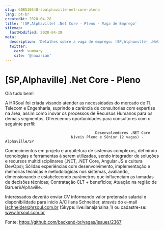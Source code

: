 ```yaml
---
slug: 608510640-spalphaville-net-core-pleno
lang: pt-br
createdAt: 2020-04-28
title: '[SP,Alphaville] .Net Core - Pleno - Vaga de Emprego'
sitemap:
  lastModified: 2020-04-28
meta:
  description: 'Detalhes sobre a vaga de emprego: [SP,Alphaville] .Net Core - Pleno'
  twitter:
    card: summary
    site: '@nawarian'
---
```


# [SP,Alphaville] .Net Core - Pleno

Olá tudo bem!

A HRSoul foi criada visando atender as necessidades do mercado de TI, Telecom e Engenharia, suprindo a carência de consultorias com expertise na área, assim como inovar os processos de Recursos Humanos para os demais segmentos. Oferecemos oportunidades para consultores com o seguinte perfil: 

                                             Desenvolvedores .NET Core
                                  Níveis Pleno e Sênior (2 vagas) - Alphaville/SP

 Conhecimentos em projeto e arquitetura de sistemas complexos, definindo tecnologias e ferramentas à serem utilizadas, sendo integrador de soluções e recursos multidisciplinares (.NET, .NET Core, Angular JS e cultura DevOps);
 Sólidas experiências com desenvolvimento, implementação e melhorias técnicas e metodológicas nos sistemas, avaliando, dimensionando e estabelecendo parâmetros que influenciam as tomadas de decisões técnicas; 
 Contratação CLT + benefícios;
 Atuação na região de Barueri/Alphaville.


Interessados deverão enviar CV informando valor pretensão salarial e disponibilidade para início A/C Ilana Schneider, através do e-mail ischneider@hrsoul.com.br (Skype:  live:ilanajanaina_1) ou cadastre-se: www.hrsoul.com.br


Fonte: https://github.com/backend-br/vagas/issues/2367